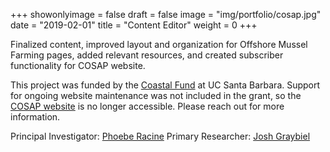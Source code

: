 +++
showonlyimage = false
draft = false
image = "img/portfolio/cosap.jpg"
date = "2019-02-01"
title = "Content Editor"
weight = 0
+++

Finalized content, improved layout and organization for Offshore Mussel Farming pages, added relevant resources, and created subscriber functionality for COSAP website.

<!--more-->

This project was funded by the [Coastal Fund](https://coastalfund.as.ucsb.edu/) at UC Santa Barbara. Support for ongoing website maintenance was not included in the grant, so the [COSAP website](https://www.sbcosap.org) is no longer accessible. Please reach out for more information.

Principal Investigator: [Phoebe Racine](https://www.linkedin.com/in/phoebe-racine-2867a654/)
Primary Researcher: [Josh Graybiel](https://www.linkedin.com/in/josh-graybiel-08bb0965/)